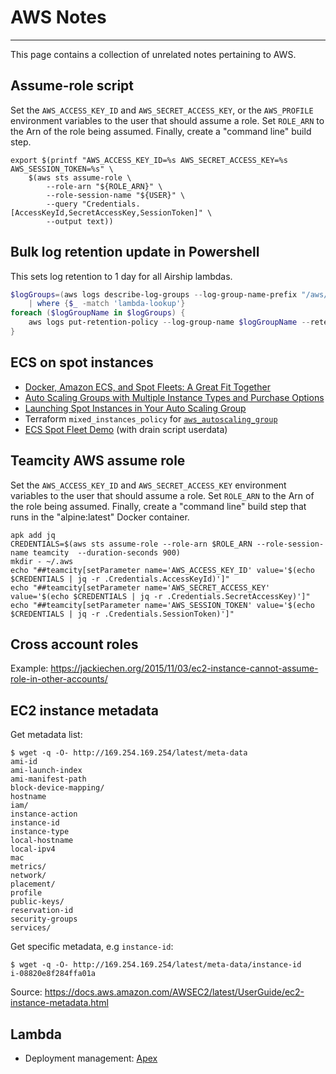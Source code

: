 # AWS Notes

<!-- toc -->

----

This page contains a collection of unrelated notes pertaining to AWS.

## Assume-role script

Set the `AWS_ACCESS_KEY_ID` and `AWS_SECRET_ACCESS_KEY`, or the `AWS_PROFILE` environment variables to the user that should assume a role.
Set `ROLE_ARN` to the Arn of the role being assumed. Finally, create a "command line" build step.

```shell
export $(printf "AWS_ACCESS_KEY_ID=%s AWS_SECRET_ACCESS_KEY=%s AWS_SESSION_TOKEN=%s" \
    $(aws sts assume-role \
        --role-arn "${ROLE_ARN}" \
        --role-session-name "${USER}" \
        --query "Credentials.[AccessKeyId,SecretAccessKey,SessionToken]" \
        --output text))
```

## Bulk log retention update in Powershell

This sets log retention to 1 day for all Airship lambdas.

```powershell
$logGroups=(aws logs describe-log-groups --log-group-name-prefix "/aws/lambda" --query "logGroups[*].logGroupName" --output=text).Split() `
    | where {$_ -match 'lambda-lookup'} 
foreach ($logGroupName in $logGroups) {
    aws logs put-retention-policy --log-group-name $logGroupName --retention-in-days 1
}
```

## ECS on spot instances

* [Docker, Amazon ECS, and Spot Fleets: A Great Fit Together](https://aws.amazon.com/blogs/aws/docker-amazon-ecs-and-spot-fleets-a-great-fit-together/)
* [Auto Scaling Groups with Multiple Instance Types and Purchase Options](https://docs.aws.amazon.com/autoscaling/ec2/userguide/asg-purchase-options.html)
* [Launching Spot Instances in Your Auto Scaling Group](https://docs.aws.amazon.com/autoscaling/ec2/userguide/asg-launch-spot-instances.html)
* Terraform `mixed_instances_policy` for [`aws_autoscaling_group`](https://www.terraform.io/docs/providers/aws/r/autoscaling_group.html)
* [ECS Spot Fleet Demo](https://github.com/tongueroo/ecs-spot-demo) (with drain script userdata)

## Teamcity AWS assume role

Set the `AWS_ACCESS_KEY_ID` and `AWS_SECRET_ACCESS_KEY` environment variables to the user that should assume a role. Set `ROLE_ARN` to the Arn of the role being assumed. Finally, create a "command line" build step that runs in the "alpine:latest" Docker container.

```shell
apk add jq
CREDENTIALS=$(aws sts assume-role --role-arn $ROLE_ARN --role-session-name teamcity  --duration-seconds 900)
mkdir - ~/.aws
echo "##teamcity[setParameter name='AWS_ACCESS_KEY_ID' value='$(echo $CREDENTIALS | jq -r .Credentials.AccessKeyId)']"
echo "##teamcity[setParameter name='AWS_SECRET_ACCESS_KEY' value='$(echo $CREDENTIALS | jq -r .Credentials.SecretAccessKey)']"
echo "##teamcity[setParameter name='AWS_SESSION_TOKEN' value='$(echo $CREDENTIALS | jq -r .Credentials.SessionToken)']"
```

## Cross account roles

Example: <https://jackiechen.org/2015/11/03/ec2-instance-cannot-assume-role-in-other-accounts/>

## EC2 instance metadata

Get metadata list:

```text
$ wget -q -O- http://169.254.169.254/latest/meta-data
ami-id
ami-launch-index
ami-manifest-path
block-device-mapping/
hostname
iam/
instance-action
instance-id
instance-type
local-hostname
local-ipv4
mac
metrics/
network/
placement/
profile
public-keys/
reservation-id
security-groups
services/
```

Get specific metadata, e.g `instance-id`:

```text
$ wget -q -O- http://169.254.169.254/latest/meta-data/instance-id
i-08820e8f284ffa01a
```

Source: <https://docs.aws.amazon.com/AWSEC2/latest/UserGuide/ec2-instance-metadata.html>

## Lambda

* Deployment management: [Apex](http://apex.run/)
